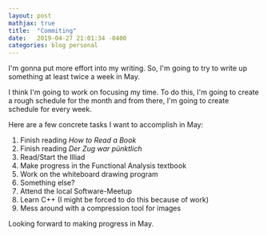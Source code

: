 ```yaml
---
layout: post
mathjax: true
title:  "Commiting"
date:   2019-04-27 21:01:34 -0400
categories: blog personal
---
```


I'm gonna put more effort into my writing. So, I'm going to try to write up
something at least twice a week in May.

I think I'm going to work on focusing my time. To do this, I'm going to create
a rough schedule for the month and from there, I'm going to create  schedule
for every week.

Here are a few concrete tasks I want to accomplish in May:
1. Finish reading *How to Read a Book*
2. Finish reading *Der Zug war pünktlich*
3. Read/Start the Illiad
4. Make progress in the Functional Analysis textbook
5. Work on the whiteboard drawing program
7. Something else?
8. Attend the local Software-Meetup
9. Learn C++ (I might be forced to do this because of work)
10. Mess around with a compression tool for images

Looking forward to making progress in May.
